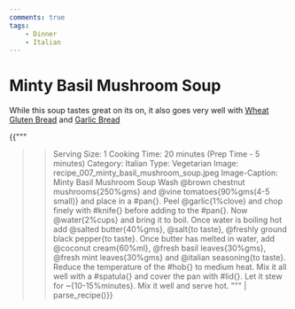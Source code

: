```yaml
---
comments: true
tags:
    - Dinner
    - Italian
---
```


# Minty Basil Mushroom Soup

While this soup tastes great on its on, it also goes very well with [Wheat Gluten Bread](../Breads/recipe_2_wheat_gluten_bread.md) and [Garlic Bread](../Main%20Meal%20Options/recipe_006_low_carb_pizza.md#garlic-bread)

{{"""
>> Serving Size: 1
>> Cooking Time: 20 minutes (Prep Time - 5 minutes)
>> Category: Italian
>> Type: Vegetarian
>> Image: recipe_007_minty_basil_mushroom_soup.jpeg
>> Image-Caption: Minty Basil Mushroom Soup
Wash @brown chestnut mushrooms{250%gms} and @vine tomatoes{90%gms(4-5 small)} and place in a #pan{}.
Peel @garlic{1%clove} and chop finely with #knife{} before adding to the #pan{}.
Now @water{2%cups} and bring it to boil.
Once water is boiling hot add @salted butter{40%gms}, @salt{to taste}, @freshly ground black pepper{to taste}.
Once butter has melted in water, add @coconut cream{60%ml}, @fresh basil leaves{30%gms}, @fresh mint leaves{30%gms} and @italian seasoning{to taste}.
Reduce the temperature of the #hob{} to medium heat. 
Mix it all well with a #spatula{} and cover the pan with #lid{}.
Let it stew for ~{10-15%minutes}.
Mix it well and serve hot.
""" | parse_recipe()}}